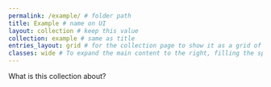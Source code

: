 ```yaml
---
permalink: /example/ # folder path
title: Example # name on UI
layout: collection # keep this value
collection: example # same as title
entries_layout: grid # for the collection page to show it as a grid of posts
classes: wide # To expand the main content to the right, filling the space of what is normally occupied by the table of contents
---
```


What is this collection about?
